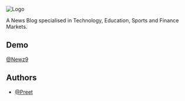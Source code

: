 ![Logo](https://newz9.dh9store.in/wp-content/uploads/2023/04/cropped-logo2-1.png)

A News Blog specialised in Technology, Education, Sports and Finance Markets.

## Demo

[@Newz9](https://newz9.dh9store.in/)


## Authors

- [@Preet](https://www.github.com/hpx07)
